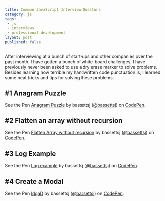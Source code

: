 ```yaml
---
title: Common JavaScript Interview Questons
category: js
tags:
 - js
 - interviews
 - professional development
layout: post
published: false
---
```


After interviewing at a bunch of start-ups and other companies over the past month. I have gotten a bunch of white-board challenges, I have previously never been asked to use a dry erase marker to solve problems. Besides learning how terrible my handwritten code punctuation is, I learned some neat tricks and tips for solving these problems.


## \#1 Anagram Puzzle

<p data-height="334" data-theme-id="0" data-slug-hash="imyod" data-default-tab="result" data-user="bassettsj" class='codepen'>See the Pen <a href='http://codepen.io/bassettsj/pen/imyod/'>Anagram Puzzle</a> by bassettsj (<a href='http://codepen.io/bassettsj'>@bassettsj</a>) on <a href='http://codepen.io'>CodePen</a>.</p>



## \#2 Flatten an array without recursion

<p data-height="268" data-theme-id="0" data-slug-hash="LCqKn" data-default-tab="result" data-user="bassettsj" class='codepen'>See the Pen <a href='http://codepen.io/bassettsj/pen/LCqKn/'>Flatten Array without recursion</a> by bassettsj (<a href='http://codepen.io/bassettsj'>@bassettsj</a>) on <a href='http://codepen.io'>CodePen</a>.</p>


## \#3 Log Example

<p data-height="268" data-theme-id="0" data-slug-hash="FhGcq" data-default-tab="result" data-user="bassettsj" class='codepen'>See the Pen <a href='http://codepen.io/bassettsj/pen/FhGcq/'>Log example</a> by bassettsj (<a href='http://codepen.io/bassettsj'>@bassettsj</a>) on <a href='http://codepen.io'>CodePen</a>.</p>


## \#4 Create a Modal

<p data-height="268" data-theme-id="0" data-slug-hash="IdqaD" data-default-tab="result" data-user="bassettsj" class='codepen'>See the Pen <a href='http://codepen.io/bassettsj/pen/IdqaD/'>IdqaD</a> by bassettsj (<a href='http://codepen.io/bassettsj'>@bassettsj</a>) on <a href='http://codepen.io'>CodePen</a>.</p>


<script async src="//assets.codepen.io/assets/embed/ei.js"></script>
